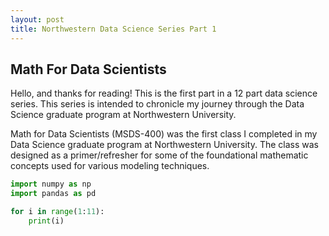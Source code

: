 ```yaml
---
layout: post
title: Northwestern Data Science Series Part 1
---
```

## Math For Data Scientists
Hello, and thanks for reading!  This is the first part in a 12 part data science series.  This series is intended to chronicle my journey through the Data Science graduate program at Northwestern University.

Math for Data Scientists (MSDS-400) was the first class I completed in my Data Science graduate program at Northwestern University.  The class was designed as a primer/refresher for some of the foundational mathematic concepts used for various modeling techniques.

```python
import numpy as np
import pandas as pd

for i in range(1:11):
	print(i)
```
<!--stackedit_data:
eyJoaXN0b3J5IjpbLTE1ODEzNTg4NThdfQ==
-->